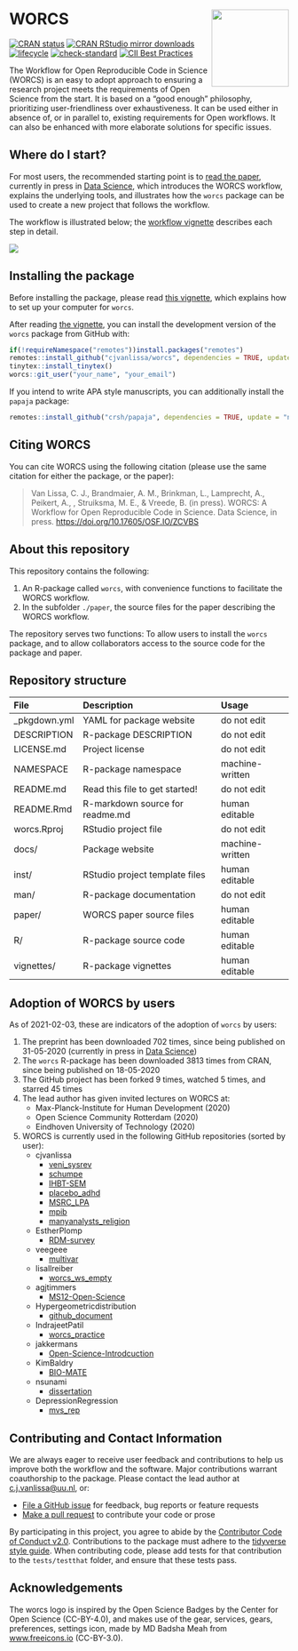 
# WORCS <a href='https://osf.io/zcvbs/'><img src='https://github.com/cjvanlissa/worcs/raw/master/docs/worcs_icon.png' align="right" height="139" /></a>

<!-- README.md is generated from README.Rmd. Please edit that file -->

[![CRAN
status](https://www.r-pkg.org/badges/version/worcs)](https://cran.r-project.org/package=worcs)
[![CRAN RStudio mirror
downloads](https://cranlogs.r-pkg.org/badges/grand-total/worcs?color=blue)](https://r-pkg.org/pkg/worcs)
[![lifecycle](https://img.shields.io/badge/lifecycle-maturing-blue.svg)](https://www.tidyverse.org/lifecycle/#maturing)
[![check-standard](https://github.com/cjvanlissa/worcs/workflows/check-standard/badge.svg)](https://github.com/cjvanlissa/worcs/actions)
[![CII Best
Practices](https://bestpractices.coreinfrastructure.org/projects/3969/badge)](https://bestpractices.coreinfrastructure.org/projects/3969)
<!--[![Codecov test
coverage](https://codecov.io/gh/cjvanlissa/worcs/branch/master/graph/badge.svg)](https://codecov.io/gh/cjvanlissa/worcs?branch=master)-->
<!--[![DOI](http://joss.theoj.org/papers/10.21105/joss.00978/status.svg)](https://doi.org/10.21105/joss.00978)-->

The Workflow for Open Reproducible Code in Science (WORCS) is an easy to
adopt approach to ensuring a research project meets the requirements of
Open Science from the start. It is based on a “good enough” philosophy,
prioritizing user-friendliness over exhaustiveness. It can be used
either in absence of, or in parallel to, existing requirements for Open
workflows. It can also be enhanced with more elaborate solutions for
specific issues.

## Where do I start?

For most users, the recommended starting point is to [read the
paper](https://osf.io/zcvbs/), currently in press in [Data
Science](https://content.iospress.com/journals/data-science/Pre-press/Pre-press),
which introduces the WORCS workflow, explains the underlying tools, and
illustrates how the `worcs` package can be used to create a new project
that follows the workflow.

The workflow is illustrated below; the [workflow
vignette](https://cjvanlissa.github.io/worcs/articles/workflow.html)
describes each step in detail.

![](https://github.com/cjvanlissa/worcs/raw/master/paper/workflow_graph/workflow.png)<!-- -->

## Installing the package

Before installing the package, please read [this
vignette](https://cjvanlissa.github.io/worcs/articles/setup.html), which
explains how to set up your computer for `worcs`.

After reading [the
vignette](https://cjvanlissa.github.io/worcs/articles/setup.html), you
can install the development version of the `worcs` package from GitHub
with:

``` r
if(!requireNamespace("remotes"))install.packages("remotes")
remotes::install_github("cjvanlissa/worcs", dependencies = TRUE, update = "never")
tinytex::install_tinytex()
worcs::git_user("your_name", "your_email")
```

If you intend to write APA style manuscripts, you can additionally
install the `papaja` package:

``` r
remotes::install_github("crsh/papaja", dependencies = TRUE, update = "never")
```

## Citing WORCS

You can cite WORCS using the following citation (please use the same
citation for either the package, or the paper):

> Van Lissa, C. J., Brandmaier, A. M., Brinkman, L., Lamprecht, A.,
> Peikert, A., , Struiksma, M. E., & Vreede, B. (in press). WORCS: A
> Workflow for Open Reproducible Code in Science. Data Science, in
> press. <https://doi.org/10.17605/OSF.IO/ZCVBS>

## About this repository

This repository contains the following:

1.  An R-package called `worcs`, with convenience functions to
    facilitate the WORCS workflow.
2.  In the subfolder `./paper`, the source files for the paper
    describing the WORCS workflow.

The repository serves two functions: To allow users to install the
`worcs` package, and to allow collaborators access to the source code
for the package and paper.

## Repository structure

| File          | Description                     | Usage           |
| :------------ | :------------------------------ | :-------------- |
| \_pkgdown.yml | YAML for package website        | do not edit     |
| DESCRIPTION   | R-package DESCRIPTION           | do not edit     |
| LICENSE.md    | Project license                 | do not edit     |
| NAMESPACE     | R-package namespace             | machine-written |
| README.md     | Read this file to get started\! | do not edit     |
| README.Rmd    | R-markdown source for readme.md | human editable  |
| worcs.Rproj   | RStudio project file            | do not edit     |
| docs/         | Package website                 | machine-written |
| inst/         | RStudio project template files  | human editable  |
| man/          | R-package documentation         | do not edit     |
| paper/        | WORCS paper source files        | human editable  |
| R/            | R-package source code           | human editable  |
| vignettes/    | R-package vignettes             | human editable  |

## Adoption of WORCS by users

As of 2021-02-03, these are indicators of the adoption of `worcs` by
users:

1.  The preprint has been downloaded 702 times, since being published on
    31-05-2020 (currently in press in [Data
    Science](https://content.iospress.com/journals/data-science/Pre-press/Pre-press))
2.  The `worcs` R-package has been downloaded 3813 times from CRAN,
    since being published on 18-05-2020
3.  The GitHub project has been forked 9 times, watched 5 times, and
    starred 45 times
4.  The lead author has given invited lectures on WORCS at:
      - Max-Planck-Institute for Human Development (2020)  
      - Open Science Community Rotterdam (2020)  
      - Eindhoven University of Technology (2020)  
5.  WORCS is currently used in the following GitHub repositories (sorted
    by user):
      - cjvanlissa
          - [veni\_sysrev](https://github.com/cjvanlissa/veni_sysrev)  
          - [schumpe](https://github.com/cjvanlissa/schumpe)  
          - [IHBT-SEM](https://github.com/cjvanlissa/IHBT-SEM)  
          - [placebo\_adhd](https://github.com/cjvanlissa/placebo_adhd)  
          - [MSRC\_LPA](https://github.com/cjvanlissa/MSRC_LPA)  
          - [mpib](https://github.com/cjvanlissa/mpib)  
          - [manyanalysts\_religion](https://github.com/cjvanlissa/manyanalysts_religion)  
      - EstherPlomp
          - [RDM-survey](https://github.com/EstherPlomp/RDM-survey)  
      - veegeee
          - [multivar](https://github.com/veegeee/multivar)  
      - lisallreiber
          - [worcs\_ws\_empty](https://github.com/lisallreiber/worcs_ws_empty)  
      - agjtimmers
          - [MS12-Open-Science](https://github.com/agjtimmers/MS12-Open-Science)  
      - Hypergeometricdistribution
          - [github\_document](https://github.com/Hypergeometricdistribution/github_document)  
      - IndrajeetPatil
          - [worcs\_practice](https://github.com/IndrajeetPatil/worcs_practice)  
      - jakkermans
          - [Open-Science-Introdcuction](https://github.com/jakkermans/Open-Science-Introdcuction)  
      - KimBaldry
          - [BIO-MATE](https://github.com/KimBaldry/BIO-MATE)  
      - nsunami
          - [dissertation](https://github.com/nsunami/dissertation)  
      - DepressionRegression
          - [mvs\_rep](https://github.com/DepressionRegression/mvs_rep)

## Contributing and Contact Information

We are always eager to receive user feedback and contributions to help
us improve both the workflow and the software. Major contributions
warrant coauthorship to the package. Please contact the lead author at
<c.j.vanlissa@uu.nl>, or:

  - [File a GitHub issue](https://github.com/cjvanlissa/worcs) for
    feedback, bug reports or feature requests
  - [Make a pull request](https://github.com/cjvanlissa/worcs/pulls) to
    contribute your code or prose

By participating in this project, you agree to abide by the [Contributor
Code of Conduct v2.0](https://www.contributor-covenant.org/).
Contributions to the package must adhere to the [tidyverse style
guide](https://style.tidyverse.org/). When contributing code, please add
tests for that contribution to the `tests/testthat` folder, and ensure
that these tests
pass<!-- on [Travis-CI](https://travis-ci.org/github/cjvanlissa/worcs)-->.

## Acknowledgements

The worcs logo is inspired by the Open Science Badges by the Center for
Open Science (CC-BY-4.0), and makes use of the gear, services, gears,
preferences, settings icon, made by MD Badsha Meah from www.freeicons.io
(CC-BY-3.0).
